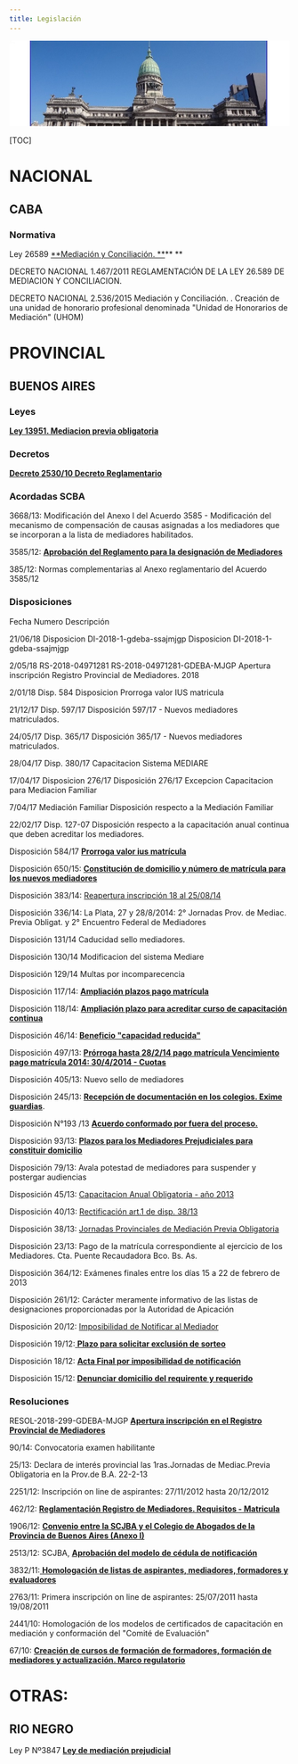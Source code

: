 ```yaml
---
title: Legislación
---
```

![null](/images/uploads/congreso.jpg)

\[TOC]

# NACIONAL

## CABA

### Normativa

Ley 26589 [**Mediación y Conciliación. **](/legislacion/ley-26589-mediacion-y-conciliacion/index.html)\*\* \*\*

DECRETO NACIONAL 1.467/2011 REGLAMENTACIÓN DE LA LEY 26.589 DE MEDIACION Y CONCILIACION.

DECRETO NACIONAL 2.536/2015 Mediación y Conciliación. . Creación de una unidad de honorario profesional denominada "Unidad de Honorarios de Mediación" (UHOM)

# PROVINCIAL

## **BUENOS AIRES**

### Leyes

[**Ley 13951. Mediacion previa obligatoria**](/legislacion/legislacion/l-13951.html)

### Decretos

[**Decreto 2530/10 Decreto Reglamentario**](http://www.gob.gba.gov.ar/legislacion/legislacion/10-2530.html)

### Acordadas SCBA

3668/13: Modificación del Anexo I del Acuerdo 3585 -  Modificación del mecanismo de compensación
de causas asignadas a los mediadores que se incorporan a la lista de mediadores
 habilitados.

3585/12: [**Aprobación del Reglamento para la designación de Mediadores**](/legislacion/358512)

 385/12:  Normas complementarias al Anexo reglamentario del Acuerdo 3585/12

### Disposiciones

Fecha	Numero	Descripción	

21/06/18	Disposicion DI-2018-1-gdeba-ssajmjgp	Disposicion DI-2018-1-gdeba-ssajmjgp	

2/05/18	RS-2018-04971281	RS-2018-04971281-GDEBA-MJGP Apertura inscripción Registro Provincial de Mediadores. 2018	 

2/01/18	Disp. 584	Disposicion Prorroga valor IUS matricula	 

21/12/17	Disp. 597/17	Disposición 597/17 - Nuevos mediadores matriculados.	 

24/05/17	Disp. 365/17	Disposición 365/17 - Nuevos mediadores matriculados.	 

28/04/17	Disp. 380/17	Capacitacion Sistema MEDIARE	 

17/04/17	Disposicion 276/17	Disposición 276/17 Excepcion Capacitacion para Mediacion Familiar	

7/04/17	Mediación Familiar	Disposición respecto a la Mediación Familiar	 

22/02/17	Disp. 127-07	Disposición respecto a la capacitación anual continua que deben acreditar los mediadores.

Disposición 584/17 [**Prorroga valor ius matrícula**](/legislacion/disp-584-17-prorroga-valor-ius/index.html)

Disposición 650/15: [**Constitución de domicilio y número de matrícula para los nuevos mediadores**](/legislacion/65015)

Disposición 383/14: [Reapertura inscripción 18 al 25/08/14](/legislacion/38314)

Disposición 336/14: La Plata, 27 y 28/8/2014: 2° Jornadas Prov. de Mediac. Previa Obligat. y 2° Encuentro Federal de Mediadores

Disposición 131/14 Caducidad sello mediadores. 

Disposición 130/14 Modificacion del sistema Mediare

Disposición 129/14 Multas por incomparecencia

Disposición 117/14:  [**Ampliación plazos pago matrícula**](/legislacion/11714/index.html)

Disposición 118/14:  [**Ampliación plazo para acreditar curso de capacitación continua**](/legislacion/11814/index.html)

Disposición 46/14: 	[**Beneficio "capacidad reducida"**](/legislacion/4614)

Disposición 497/13: [**Prórroga hasta 28/2/14 pago matrícula Vencimiento pago matrícula 2014:  30/4/2014 - Cuotas**](/legislacion/49713)

Disposición 405/13: Nuevo sello de mediadores

Disposición 245/13: [**Recepción de documentación en los colegios. Exime guardias**](https://sitio-mediadores.netlify.com/legislacion/24513/index.html). 

Disposición N°193 /13 [**Acuerdo conformado por fuera del proceso.** ](/legislacion/acuerdo-conformado-por-fuera-del-proceso)

Disposición 93/13: [**Plazos para los Mediadores Prejudiciales para constituir domicilio**](/legislacion/9313)

Disposición 79/13: Avala potestad de mediadores para suspender y postergar audiencias

Disposición 45/13: [Capacitacion  Anual Obligatoria - año 2013](/legislacion/4513)

Disposición 40/13: [Rectificación art.1 de disp. 38/13](/legislacion/4013)

Disposición 38/13: [Jornadas Provinciales de Mediación Previa Obligatoria](/legislacion/3813)

Disposición 23/13: Pago de la matrícula correspondiente al ejercicio de los Mediadores. Cta. Puente Recaudadora Bco. Bs. As.

Disposición 364/12: Exámenes finales entre los días 15 a 22 de febrero de 2013

Disposición 261/12: Carácter meramente informativo de las listas de designaciones proporcionadas por la Autoridad de Apicación

Disposición 20/12: [Imposibilidad de Notificar al Mediador](/legislacion/2012)

Disposición 19/12:[ **Plazo para solicitar exclusión de sorteo**](/legislacion/1912/index.html)

Disposición 18/12: [**Acta Final por imposibilidad de notificación**](/legislacion/1812/index.html)

Disposición 15/12: [**Denunciar domicilio del requirente y requerido**](/legislacion/1512/index.html)

### Resoluciones

RESOL-2018-299-GDEBA-MJGP
[ **Apertura inscripción en el Registro Provincial de Mediadores**](/legislacion/apertura-inscripcion-en-el-registro-provincial-de-mediadores-2018/index.html)

90/14: Convocatoria examen habilitante

25/13:  Declara de interés provincial las 1ras.Jornadas de Mediac.Previa Obligatoria en la Prov.de B.A. 22-2-13

2251/12: Inscripción on line de aspirantes: 27/11/2012 hasta 20/12/2012

462/12:  [**Reglamentación Registro de Mediadores. Requisitos - Matricula**](/legislacion/462)

1906/12: [**Convenio entre la SCJBA y el Colegio de Abogados de la Provincia de Buenos Aires (Anexo I)**](/legislacion/1906/index.html)

2513/12: SCJBA, [**Aprobación del modelo de cédula de notificación**](/legislacion/513)

3832/11:[ **Homologación de listas de aspirantes, mediadores, formadores y evaluadores**](/legislacion/2)

2763/11: Primera inscripción on line de aspirantes: 25/07/2011 hasta 19/08/2011

2441/10: Homologación de los modelos de certificados de capacitación en mediación y conformación del "Comité de Evaluación"

67/10:  [**Creación de cursos de formación de formadores, formación de mediadores y actualización. Marco regulatorio**](/legislacion/6710)

# OTRAS:

## **RIO NEGRO**

Ley P Nº3847 [**Ley de mediación prejudicial**](/legislacion/ley-de-mediacion-prejudicial-de-rio-negro/index.html)
